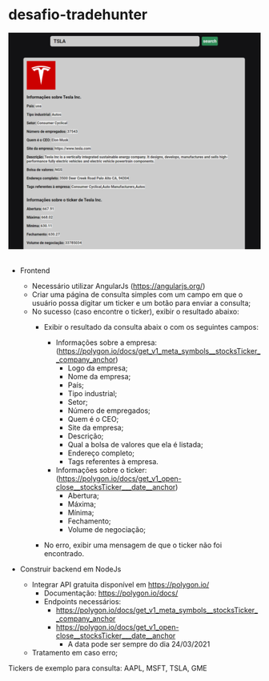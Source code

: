 # desafio-tradehunter

<div align="center">
	<img src="/app_screenshot.png" />
</div><br/>




- Frontend
 	- Necessário utilizar AngularJs (https://angularjs.org/)
	- Criar uma página de consulta simples com um campo em que o usuário possa digitar um ticker e um botão para enviar a consulta;
	- No sucesso (caso encontre o ticker), exibir o resultado abaixo:
		- Exibir o resultado da consulta abaix	o com os seguintes campos:
		
			- Informações sobre a empresa:
				(https://polygon.io/docs/get_v1_meta_symbols__stocksTicker__company_anchor)
				- Logo da empresa;
				- Nome da empresa;
				- País;
				- Tipo industrial;
				- Setor;
				- Número de empregados;
				- Quem é o CEO;
				- Site da empresa;
				- Descrição;
				- Qual a bolsa de valores que ela é listada;
				- Endereço completo;
				- Tags referentes à empresa.
			- Informações sobre o ticker:
				(https://polygon.io/docs/get_v1_open-close__stocksTicker___date__anchor)
				- Abertura;
				- Máxima;
				- Mínima;
				- Fechamento;
				- Volume de negociação;
		- No erro, exibir uma mensagem de que o ticker não foi encontrado.

- Construir backend em NodeJs
	- Integrar API gratuita disponível em https://polygon.io/
		- Documentação: https://polygon.io/docs/
		- Endpoints necessários:
			- https://polygon.io/docs/get_v1_meta_symbols__stocksTicker__company_anchor
			- https://polygon.io/docs/get_v1_open-close__stocksTicker___date__anchor
				- A data pode ser sempre do dia 24/03/2021
	- Tratamento em caso erro;


Tickers de exemplo para consulta: AAPL, MSFT, TSLA, GME

